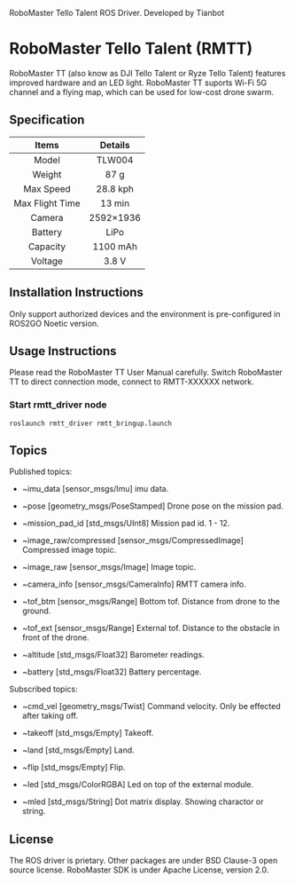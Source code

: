 RoboMaster Tello Talent ROS Driver. Developed by Tianbot


# RoboMaster Tello Talent (RMTT)
RoboMaster TT (also know as DJI Tello Talent or Ryze Tello Talent) features improved hardware and an LED light. RoboMaster TT suports Wi-Fi 5G channel and a flying map, which can be used for low-cost drone swarm. 


## Specification
|  Items  | Details|
|    :---:    |     :---:     |
| Model  | TLW004 |
| Weight  | 87 g |
| Max Speed  | 28.8 kph |
| Max Flight Time  | 13 min |
| Camera  | 2592×1936 |
| Battery  | LiPo |
| Capacity  | 1100 mAh |
| Voltage  | 3.8 V |


## Installation Instructions
Only support authorized devices and the environment is pre-configured in ROS2GO Noetic version.

## Usage Instructions
Please read the RoboMaster TT User Manual carefully.
Switch RoboMaster TT to direct connection mode, connect to RMTT-XXXXXX network.

### Start rmtt_driver node

```
roslaunch rmtt_driver rmtt_bringup.launch
```

## Topics
Published topics:
  - ~imu_data [sensor_msgs/Imu] 
  imu data. 

  - ~pose [geometry_msgs/PoseStamped] 
  Drone pose on the mission pad.

  - ~mission_pad_id [std_msgs/UInt8] 
  Mission pad id. 1 - 12.

  - ~image_raw/compressed [sensor_msgs/CompressedImage] 
  Compressed image topic.

  - ~image_raw [sensor_msgs/Image] 
  Image topic.

  - ~camera_info [sensor_msgs/CameraInfo] 
  RMTT camera info.

  - ~tof_btm [sensor_msgs/Range] 
  Bottom tof. Distance from drone to the ground.

  - ~tof_ext [sensor_msgs/Range] 
  External tof. Distance to the obstacle in front of the drone.

  - ~altitude [std_msgs/Float32] 
  Barometer readings.

  - ~battery [std_msgs/Float32] 
  Battery percentage.

Subscribed topics:

  - ~cmd_vel [geometry_msgs/Twist] 
  Command velocity. Only be effected after taking off.

  - ~takeoff [std_msgs/Empty] 
  Takeoff.

  - ~land [std_msgs/Empty]
  Land.

  - ~flip [std_msgs/Empty] 
  Flip.

  - ~led [std_msgs/ColorRGBA] 
  Led on top of the external module.

  - ~mled [std_msgs/String] 
  Dot matrix display. Showing charactor or string.

## License
The ROS driver is prietary. Other packages are under BSD Clause-3 open source license. RoboMaster SDK is under Apache License, version 2.0.